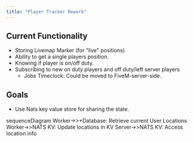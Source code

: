 ```yaml
---
title: "Player Tracker Rework"
---
```


## Current Functionality

* Storing Livemap Marker (for "live" positions)
* Ability to get a single players position.
* Knowing if player is on/off duty.
* Subscribing to new on duty players and off duty/left server players
    * Jobs Timeclock: Could be moved to FiveM-server-side.

## Goals

* Use Nats key value store for sharing the state.

<mermaid>
sequenceDiagram
    Worker->>+Database: Retrieve current User Locations
    Worker->>NATS KV: Update locations in KV
    Server->>NATS KV: Access location info
</mermaid>
